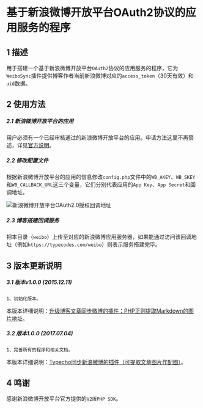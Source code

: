 基于新浪微博开放平台OAuth2协议的应用服务的程序
======================================================


## 1 描述
用于搭建一个基于新浪微博开放平台`OAuth2`协议的应用服务的程序，它为`WeiboSync`插件提供博客作者当前新浪微博对应的`access_token`（30天有效）和`uid`数据。


## 2 使用方法
##### 2.1 新浪微博开放平台的应用
用户必须有一个已经审核通过的新浪微博开放平台的应用。申请方法这里不再赘述，详见[官方说明](http://open.weibo.com/authentication/ '微博登录介绍')。

##### 2.2 修改配置文件
根据新浪微博开放平台的应用的信息修改`config.php`文件中的`WB_AKEY`、`WB_SKEY`和`WB_CALLBACK_URL`这三个变量，它们分别代表应用的`App Key`、`App Secret`和回调地址。

![新浪微博开放平台OAuth2.0授权回调地址](https://o3cex9zsl.qnssl.com/2017/07/sinaweiboauthcallback_1.png "新浪微博开放平台OAuth2.0授权回调地址")

##### 2.3 博客搭建回调服务
把本目录（`weibo`）上传至对应的新浪微博应用服务器，如果能通过访问该回调地址（例如`https://typecodes.com/weibo`）则表示服务搭建完毕。


## 3 版本更新说明
##### 3.1 版本v1.0.0 (2015.12.11)
    1、初始化版本。

本版本详细说明：[升级博客文章同步微博的插件：PHP正则提取Markdown的图片地址](https://typecodes.com/mix/synweibophpmarkdownimgurl.html '升级博客文章同步微博的插件：PHP正则提取Markdown的图片地址')。

##### 3.2 版本1.0.0 (2017.07.04)
    1、完善所有的程序和相关文档。

本版本详细说明：[Typecho同步新浪微博的插件（可提取文章图片作配图）](https://typecodes.com/mix/typechosynweibo.html 'Typecho同步新浪微博的插件（可提取文章图片作配图）')。


## 4 鸣谢
感谢新浪微博开放平台官方提供的`V2版PHP SDK`。
